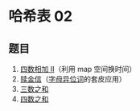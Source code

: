 # 哈希表 02

## 题目

1. [四数相加 II](./四数相加II/)（利用 map 空间换时间）
2. [赎金信](./赎金信/)（[字母异位词](../Day05/有效的字母异位词/)的套皮应用）
3. [三数之和](./三数之和/)
4. [四数之和](./四数之和/)
